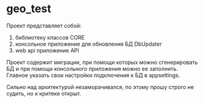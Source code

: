 # geo_test
Проект представляет собой:
1. библиотеку классов CORE
2. консольное приложение для обновления БД DbUpdater
3. web api приложение API 

Проект содержит миграции, при помощи которых можно сгенерировать БД и при помощи консольного приложения можно ее заполнить.
Главное указать свои настройки подключения к БД в appsettings.

Сильно над архитектурой незаморачивался, по этому прошу строго не судить, но к критеке открыт.
